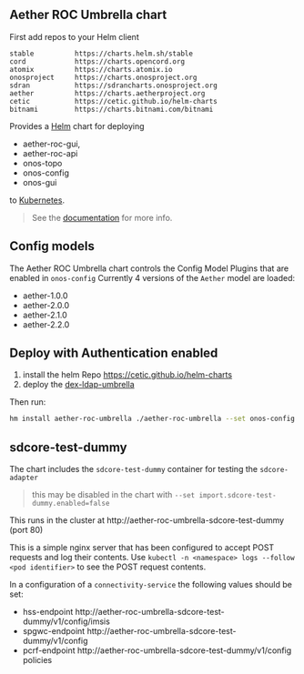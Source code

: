 ## Aether ROC Umbrella chart

First add repos to your Helm client
```
stable       	https://charts.helm.sh/stable                        
cord         	https://charts.opencord.org                          
atomix       	https://charts.atomix.io                             
onosproject  	https://charts.onosproject.org                       
sdran        	https://sdrancharts.onosproject.org                  
aether       	https://charts.aetherproject.org                     
cetic        	https://cetic.github.io/helm-charts                  
bitnami      	https://charts.bitnami.com/bitnami
```

Provides a [Helm] chart for deploying

* aether-roc-gui, 
* aether-roc-api 
* onos-topo
* onos-config 
* onos-gui

to [Kubernetes].
> See the [documentation] for more info.

## Config models
The Aether ROC Umbrella chart controls the Config Model Plugins that are enabled in `onos-config`
Currently 4 versions of the `Aether` model are loaded:

* aether-1.0.0
* aether-2.0.0
* aether-2.1.0
* aether-2.2.0

## Deploy with Authentication enabled

1) install the helm Repo https://cetic.github.io/helm-charts
2) deploy the [dex-ldap-umbrella](https://github.com/onosproject/onos-helm-charts/tree/master/dex-ldap-umbrella)

Then run:
```bash
hm install aether-roc-umbrella ./aether-roc-umbrella --set onos-config.openidc.issuer=http://dex-ldap-umbrella:32000 --set aether-roc-gui.openidc.issuer=http://dex-ldap-umbrella:32000
```

## sdcore-test-dummy 
The chart includes the `sdcore-test-dummy` container for testing the `sdcore-adapter`

> this may be disabled in the chart with `--set import.sdcore-test-dummy.enabled=false`

This runs in the cluster at http://aether-roc-umbrella-sdcore-test-dummy (port 80)

This is a simple nginx server that has been configured to accept POST requests and 
log their contents. Use `kubectl -n <namespace> logs --follow <pod identifier>` to
see the POST request contents.

In a configuration of a `connectivity-service` the following values should be set:
* hss-endpoint http://aether-roc-umbrella-sdcore-test-dummy/v1/config/imsis
* spgwc-endpoint http://aether-roc-umbrella-sdcore-test-dummy/v1/config
* pcrf-endpoint http://aether-roc-umbrella-sdcore-test-dummy/v1/config policies

[Kubernetes]: https://kubernetes.io/
[Helm]: https://helm.sh/
[documentation]: https://docs.onosproject.org/developers/deploy_with_helm/
